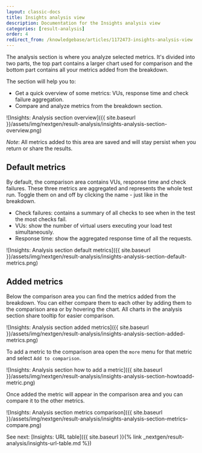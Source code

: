 ```yaml
---
layout: classic-docs
title: Insights analysis view
description: Documentation for the Insights analysis view
categories: [result-analysis]
order: 4
redirect_from: /knowledgebase/articles/1172473-insights-analysis-view
---
```


The analysis section is where you analyze selected metrics. It's divided into two parts, the top part contains a larger chart used for comparison and the bottom part contains all your metrics added from the breakdown.

The section will help you to:
- Get a quick overview of some metrics: VUs, response time and check failure aggregation.
- Compare and analyze metrics from the breakdown section.

![Insights: Analysis section overview]({{ site.baseurl }}/assets/img/nextgen/result-analysis/insights-analysis-section-overview.png)

*Note*: All metrics added to this area are saved and will stay persist when you return or share the results.

## Default metrics
By default, the comparison area contains VUs, response time and check failures. These three metrics are aggregated and represents the whole test run. Toggle them on and off by clicking the name - just like in the breakdown.

- Check failures: contains a summary of all checks to see when in the test the most checks fail.
- VUs: show the number of virtual users executing your load test simultaneously.
- Response time: show the aggregated response time of all the requests.

![Insights: Analysis section default metrics]({{ site.baseurl }}/assets/img/nextgen/result-analysis/insights-analysis-section-default-metrics.png)

## Added metrics
Below the comparison area you can find the metrics added from the breakdown. You can either compare them to each other by adding them to the comparison area or by hovering the chart. All charts in the analysis section share tooltip for easier comparison.

![Insights: Analysis section added metrics]({{ site.baseurl }}/assets/img/nextgen/result-analysis/insights-analysis-section-added-metrics.png)

To add a metric to the comparison area open the `more` menu for that metric and select `Add to comparison`.

![Insights: Analysis section how to add a metric]({{ site.baseurl }}/assets/img/nextgen/result-analysis/insights-analysis-section-howtoadd-metric.png)

Once added the metric will appear in the comparison area and you can compare it to the other metrics.

![Insights: Analysis section metrics comparison]({{ site.baseurl }}/assets/img/nextgen/result-analysis/insights-analysis-section-metrics-compare.png)

See next: [Insights: URL table]({{ site.baseurl }}{% link _nextgen/result-analysis/insights-url-table.md %})